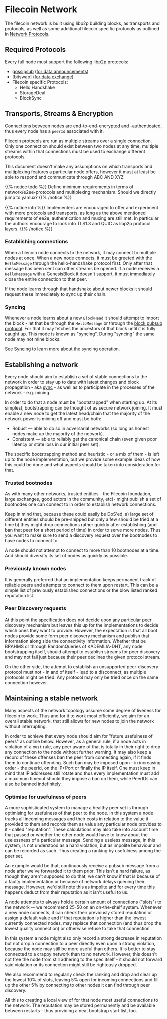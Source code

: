 # Filecoin Network

The filecoin network is built using libp2p building blocks, as transports and protocols, as well as some additional filecoin specific protocols as outlined in [Network Protocols](./network-protocols.md).

## Required Protocols

Every full node must support the following libp2p protocols:

 - [gossipsub](https://github.com/libp2p/specs/tree/master/pubsub/gossipsub) ([for data announcements](./data-propagation.md))
 - [bitswap] ([for data exchange](./))
 - Filecoin specific Protocols:
   - Hello Handshake
   - StorageDeal
   - BlockSync

## Transports, Streams & Encryption

Connections between nodes are end-to-end-encrypted and -authenticated, thus every node has a `peerId` associated with it.

Filecoin protocols are run as multiple streams over a single connection. Only one connection should exist between two nodes at any time, multiple streams within that connections must be used to exchange different protocols.

This document doesn't make any assumptions on which transports and multiplexing features a particular node offers, however it must at least be able to respond and communicate through ABC AND XYZ

{{% notice todo %}}
Define minimum requirements in terms of network/e2ee-protocols and multiplexing mechanism. Should we directly jump to yamux?
{{% /notice %}}

{{% notice info %}}
Implementers are encouraged to offer and experiment with more protocols and transports, as long as the above mentioned requirements of ee2e, authentication and muxing are still met. In particular the authors encourage to look into TLS1.3 and QUIC as libp2p protocol layers.
{{% /notice %}}

### Establishing connections

When a filecoin node connects to the network, it may connect to multiple nodes at once. When a new node connects, it must be greeted with the `HelloMessage` through the hello-handshake protocol first. Only after that message has been sent can other streams be opened. If a node receives a `HelloMessage` with a GenesisBlock it doesn't support, it must immediately close the entire connection to that peer.

If the node learns through that handshake about newer blocks it should request these immediately to sync up their chain.

### Syncing

Whenever a node learns about a new `BlockHead` it should attempt to import the block - let that be through the `HelloMessage` or through the [block pubsub protocol](data-propagation.md#block-propagation). For that it may fetches the ancestors of that block until it is fully caught up. This mode is known as "syncing". During "syncing" the same node may not mine blocks.

See [Syncing](./sync.md) to learn more about the syncing operation.

## Establishing a network

Every node should aim to establish a set of stable connections to the network in order to stay up to date with latest changes and block propagation - aka [sync](./sync.md) - as well as to participate in the processes of the network - e.g. mining.

In order to do that a node must be "bootstrapped" when starting up. At its simplest, bootstrapping can be thought of as secure network joining. It must enable a new node to get the latest head/chain that the majority of the network power is mining off and must be both:

- Robust — able to do so in adversarial networks (so long as honest nodes make up the majority of the network).
- Consistent — able to reliably get the canonical chain (even given poor latency or state loss in our initial peer set).

The specific bootstrapping method and heuristic - or a mix of them - is left up to the node implementation, but we provide some example ideas of how this could be done and what aspects should be taken into consideration for that.

### Trusted bootnodes

As with many other networks, trusted entities - the Filecoin foundation, large exchanges, good actors in the community, etc)- might publish a set of bootnodes one can connect to in order to establish network connections.

Keep in mind that, because these could easily be DoS'ed, a) large set of different entities should be pre-shipped but only a few should be tried at a time b) they might drop connections rather quickly after establishing (and ban that peer for a short period of time) in order to serve more nodes. Thus you want to make sure to send a discovery request over the bootnodes to have nodes to connect to.

A node should not attempt to connect to more than 10 bootnodes at a time. And should diversify its set of nodes as quickly as possible.

### Previously known nodes

It is generally preferred that an implementation keeps permanent track of reliable peers and attempts to connect to them upon restart. This can be a simple list of previously established connections or the blow listed ranked reputation list.

### Peer Discovery requests

At this point the specification does not decide upon any particular peer discovery mechanism but leaves this up for the implementations to decide which ones they want to provide. However, the expectation is that all boot nodes provide some form peer discovery mechanism and publish that information along side the connectivity information. Whether that be BRAHMS or through RandomQueries of KADEMLIA-DHT, any node bootstrapping itself, should attempt to establish streams for peer discovery and may not fail just because their peer declines the given protocol stream.

On the other side, the attempt to establish an unsupported peer-discovery protocol must not - in and of itself - lead to a disconnect, as multiple protocols might be tried. Any protocol may only be tried once on the same connection however.

## Maintaining a stable network

Many aspects of the network topology assume some degree of liveness for filecoin to work. Thus and for it to work most efficiently, we aim for an overall stable network, that still allows for new nodes to join the network without interrupting.

In order to achieve that every node should aim for "future usefulness of peers" as outline below. However, as a general rule, if a node acts in violation of a `must` rule, any peer aware of that is totally in their right to drop any connection to the node without further warning. It may also keep a record of these offenses ban the peer from connecting again, if it finds them to continue offending. Such ban may be imposed upon - in increasing order - the peerId, on the IP+Port or finally the IP itself. One must keep in mind that IP addresses still rotate and thus every implementation must add a maximum timeout should they impose a ban on them, while PeerIDs can also be banned indefinitely.

### Optimise for usefulness of peers

A more sophisticated system to manage a healthy peer set is through optimising for usefulness of that peer to the node. in this system a node tracks all incoming messages and their costs in relation to the value it provided to them and records them as value any particular node provides to it - called "reputation". These calculations may also take into account time that passed or whether the other node would have to know about the uselessness of a particular message. Sending a useless message, in this system, is not understood as a hard violation, but as impolite behaviour and can be recorded as such. Thus creating a ranking by usefulness among the peer set.

An example would be that, continuously receive a pubsub message from a node after we've forwarded it to them prior. This isn't a hard failure, as though they aren't supposed to do that, we can't know if that is because of a faulty implementation or because of network delays queuing their message. However, we'd still note this as impolite and for every time this happens deduct from their reputation as it isn't useful to us.

A node attempts to always hold a certain amount of connections ("slots") to the network -- we recommend 25-50 on an on-the-shelf system. Whenever a new node connects, it can check their previously stored reputation or assign a default value and if that reputation is higher than the lowest currently connected nodes, may replace that connection (and thus drop the lowest quality connection) or otherwise refuse to take that connection.

In this system a node might also only record a strong decrease in reputation but not drop a connection to a peer directly even upon a strong violation, because the node may still be more useful than others. It is better to stay connected to a crappy network than to no network. However, this doesn't not free the node from still adhering to the spec itself - it should not forward said violation or its connection might still be rightously dropped. 

We also recommend to regularly check the ranking and drop and clear up the lowest 10% of slots, leaving 5% open for incoming connections and fill up the other 5% by connecting to other nodes it can find through peer discovery.

All this to creating a local view of for that node most useful connections to the network. The reputation may be stored permanently and be available between restarts - thus providing a neat bootstrap start list, too. 

